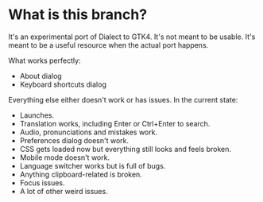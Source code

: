 # What is this branch?

It's an experimental port of Dialect to GTK4. It's not meant to be usable. It's meant to be a useful resource when the actual port happens.

What works perfectly:

- About dialog
- Keyboard shortcuts dialog

Everything else either doesn't work or has issues. In the current state:

- Launches.
- Translation works, including Enter or Ctrl+Enter to search.
- Audio, pronunciations and mistakes work.
- Preferences dialog doesn't work.
- CSS gets loaded now but everything still looks and feels broken.
- Mobile mode doesn't work.
- Language switcher works but is full of bugs.
- Anything clipboard-related is broken.
- Focus issues.
- A lot of other weird issues.
